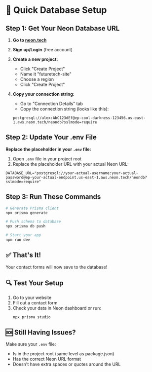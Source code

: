 # 🚀 Quick Database Setup

## Step 1: Get Your Neon Database URL

1. **Go to [neon.tech](https://neon.tech)**
2. **Sign up/Login** (free account)
3. **Create a new project:**
   - Click "Create Project"
   - Name it "futuretech-site"
   - Choose a region
   - Click "Create Project"

4. **Copy your connection string:**
   - Go to "Connection Details" tab
   - Copy the connection string (looks like this):
   ```
   postgresql://alex:AbC123dEf@ep-cool-darkness-123456.us-east-1.aws.neon.tech/neondb?sslmode=require
   ```

## Step 2: Update Your .env File

**Replace the placeholder in your `.env` file:**

1. Open `.env` file in your project root
2. Replace the placeholder URL with your actual Neon URL:

```env
DATABASE_URL="postgresql://your-actual-username:your-actual-password@ep-your-actual-endpoint.us-east-1.aws.neon.tech/neondb?sslmode=require"
```

## Step 3: Run These Commands

```bash
# Generate Prisma client
npx prisma generate

# Push schema to database
npx prisma db push

# Start your app
npm run dev
```

## ✅ That's It!

Your contact forms will now save to the database!

## 🔍 Test Your Setup

1. Go to your website
2. Fill out a contact form
3. Check your data in Neon dashboard or run:
   ```bash
   npx prisma studio
   ```

## 🆘 Still Having Issues?

Make sure your `.env` file:
- Is in the project root (same level as package.json)
- Has the correct Neon URL format
- Doesn't have extra spaces or quotes around the URL
